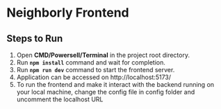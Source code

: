 # Neighborly Frontend

## Steps to Run

1. Open **CMD/Powersell/Terminal** in the project root directory.
2. Run **```npm install```** command and wait for completion.
3. Run **```npm run dev```** command to start the frontend server.
4. Application can be accessed on http://localhost:5173/
5. To run the frontend and make it interact with the backend running on your local machine, change the config file in config folder and uncomment the localhost URL
